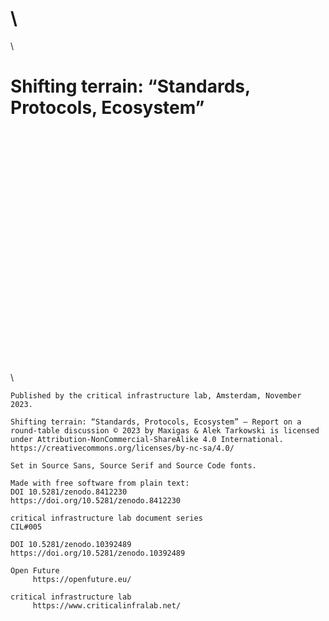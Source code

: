 # \ 

\ 

# Shifting terrain: “Standards, Protocols, Ecosystem”

<div style="page-break-before: always; margin-top: +29em">
\ 

    Published by the critical infrastructure lab, Amsterdam, November 2023.

    Shifting terrain: “Standards, Protocols, Ecosystem” — Report on a round-table discussion © 2023 by Maxigas & Alek Tarkowski is licensed under Attribution-NonCommercial-ShareAlike 4.0 International.
    https://creativecommons.org/licenses/by-nc-sa/4.0/

    Set in Source Sans, Source Serif and Source Code fonts.
    
    Made with free software from plain text:
    DOI 10.5281/zenodo.8412230
    https://doi.org/10.5281/zenodo.8412230
    
    critical infrastructure lab document series
    CIL#005 

    DOI 10.5281/zenodo.10392489
    https://doi.org/10.5281/zenodo.10392489
    
    Open Future
         https://openfuture.eu/

    critical infrastructure lab
         https://www.criticalinfralab.net/

<!-- This work was generously supported by funding from the Ford Foundation [grant number 144895, 2022], the Omidyar Network and the Internet Society Foundation [ISOC, grant number G-202208-06454]. -->

</div>

